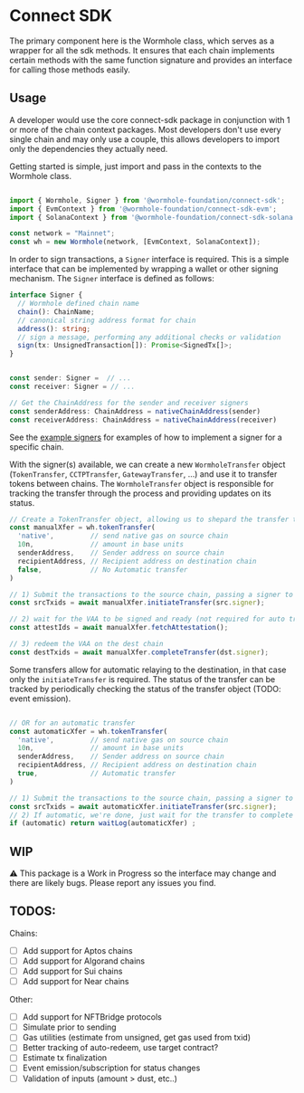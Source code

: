 # Connect SDK

The primary component here is the Wormhole class, which serves as a wrapper for all the sdk methods.  It ensures that each chain implements certain methods with the same function signature and provides an interface for calling those methods easily.

## Usage

A developer would use the core connect-sdk package in conjunction with 1 or more of the chain context packages. Most developers don't use every single chain and may only use a couple, this allows developers to import only the dependencies they actually need.

Getting started is simple, just import and pass in the contexts to the Wormhole class.

```ts

import { Wormhole, Signer } from '@wormhole-foundation/connect-sdk';
import { EvmContext } from '@wormhole-foundation/connect-sdk-evm';
import { SolanaContext } from '@wormhole-foundation/connect-sdk-solana';

const network = "Mainnet";
const wh = new Wormhole(network, [EvmContext, SolanaContext]);


```

In order to sign transactions, a `Signer` interface is required.  This is a simple interface that can be implemented by wrapping a wallet or other signing mechanism.  The `Signer` interface is defined as follows: 

```ts
interface Signer {
  // Wormhole defined chain name
  chain(): ChainName;
  // canonical string address format for chain
  address(): string;
  // sign a message, performing any additional checks or validation
  sign(tx: UnsignedTransaction[]): Promise<SignedTx[]>;
}


const sender: Signer =  // ...
const receiver: Signer = // ...

// Get the ChainAddress for the sender and receiver signers
const senderAddress: ChainAddress = nativeChainAddress(sender)     
const receiverAddress: ChainAddress = nativeChainAddress(receiver) 

```
See the [example signers](./examples/src/helpers/signers.ts) for examples of how to implement a signer for a specific chain.


With the signer(s) available, we can create a new `WormholeTransfer` object (`TokenTransfer`, `CCTPTransfer`, `GatewayTransfer`, ...) and use it to transfer tokens between chains.  The `WormholeTransfer` object is responsible for tracking the transfer through the process and providing updates on its status. 

```ts
// Create a TokenTransfer object, allowing us to shepard the transfer through the process and get updates on its status
const manualXfer = wh.tokenTransfer(
  'native',         // send native gas on source chain
  10n,              // amount in base units
  senderAddress,    // Sender address on source chain
  recipientAddress, // Recipient address on destination chain
  false,            // No Automatic transfer
)

// 1) Submit the transactions to the source chain, passing a signer to sign any txns
const srcTxids = await manualXfer.initiateTransfer(src.signer);

// 2) wait for the VAA to be signed and ready (not required for auto transfer)
const attestIds = await manualXfer.fetchAttestation();

// 3) redeem the VAA on the dest chain
const destTxids = await manualXfer.completeTransfer(dst.signer);

```

Some transfers allow for automatic relaying to the destination, in that case only the `initiateTransfer` is required. The status of the transfer can be tracked by periodically checking the status of the transfer object (TODO: event emission).

```ts

// OR for an automatic transfer
const automaticXfer = wh.tokenTransfer(
  'native',         // send native gas on source chain
  10n,              // amount in base units
  senderAddress,    // Sender address on source chain
  recipientAddress, // Recipient address on destination chain
  true,             // Automatic transfer
)

// 1) Submit the transactions to the source chain, passing a signer to sign any txns
const srcTxids = await automaticXfer.initiateTransfer(src.signer);
// 2) If automatic, we're done, just wait for the transfer to complete
if (automatic) return waitLog(automaticXfer) ;

```


## WIP

:warning: This package is a Work in Progress so the interface may change and there are likely bugs.  Please report any issues you find.


## TODOS:

Chains: 

- [ ] Add support for Aptos chains
- [ ] Add support for Algorand chains
- [ ] Add support for Sui chains
- [ ] Add support for Near chains

Other:

- [ ] Add support for NFTBridge protocols
- [ ] Simulate prior to sending 
- [ ] Gas utilities (estimate from unsigned, get gas used from txid) 
- [ ] Better tracking of auto-redeem, use target contract?
- [ ] Estimate tx finalization
- [ ] Event emission/subscription for status changes 
- [ ] Validation of inputs (amount > dust, etc..)
